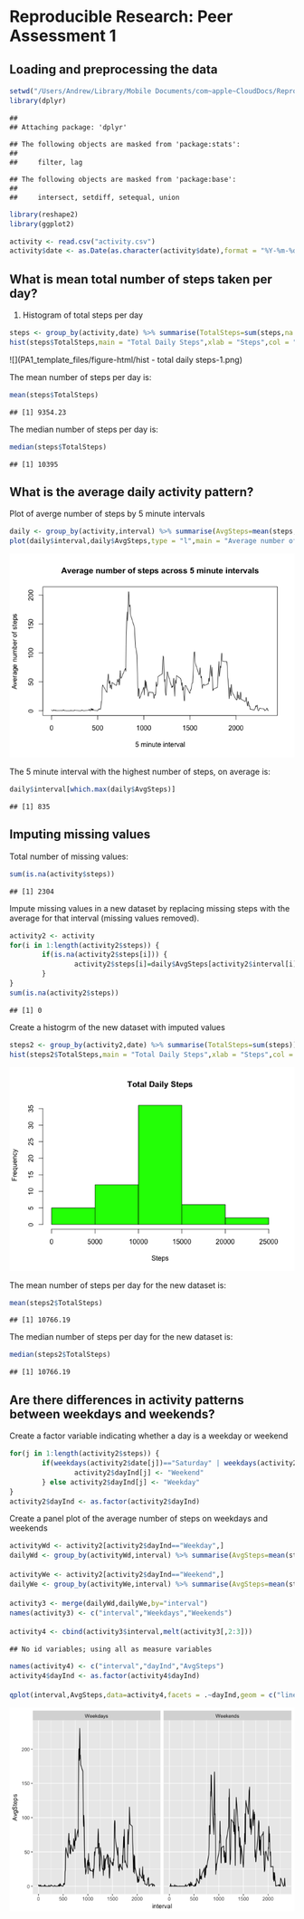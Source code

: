 # Reproducible Research: Peer Assessment 1


## Loading and preprocessing the data

```r
setwd("/Users/Andrew/Library/Mobile Documents/com~apple~CloudDocs/Reproducible research/Assignment 1/RepData_PeerAssessment1")
library(dplyr)
```

```
## 
## Attaching package: 'dplyr'
```

```
## The following objects are masked from 'package:stats':
## 
##     filter, lag
```

```
## The following objects are masked from 'package:base':
## 
##     intersect, setdiff, setequal, union
```

```r
library(reshape2)
library(ggplot2)
```

```r
activity <- read.csv("activity.csv")
activity$date <- as.Date(as.character(activity$date),format = "%Y-%m-%d")
```
## What is mean total number of steps taken per day?
1. Histogram of total steps per day

```r
steps <- group_by(activity,date) %>% summarise(TotalSteps=sum(steps,na.rm=TRUE))
hist(steps$TotalSteps,main = "Total Daily Steps",xlab = "Steps",col = "red")
```

![](PA1_template_files/figure-html/hist - total daily steps-1.png)<!-- -->

The mean number of steps per day is:

```r
mean(steps$TotalSteps)
```

```
## [1] 9354.23
```

The median number of steps per day is:

```r
median(steps$TotalSteps)
```

```
## [1] 10395
```

## What is the average daily activity pattern?
Plot of averge number of steps by 5 minute intervals

```r
daily <- group_by(activity,interval) %>% summarise(AvgSteps=mean(steps,na.rm=TRUE))
plot(daily$interval,daily$AvgSteps,type = "l",main = "Average number of steps across 5 minute intervals",xlab = "5 minute interval",ylab = "Average number of steps")
```

![](PA1_template_files/figure-html/unnamed-chunk-1-1.png)<!-- -->

The 5 minute interval with the highest number of steps, on average is:

```r
daily$interval[which.max(daily$AvgSteps)]
```

```
## [1] 835
```

## Imputing missing values
Total number of missing values:

```r
sum(is.na(activity$steps))
```

```
## [1] 2304
```

Impute missing values in a new dataset by replacing missing steps with the average for that interval (missing values removed).

```r
activity2 <- activity
for(i in 1:length(activity2$steps)) {
        if(is.na(activity2$steps[i])) {
                activity2$steps[i]=daily$AvgSteps[activity2$interval[i]==daily$interval]
        }
}
sum(is.na(activity2$steps))
```

```
## [1] 0
```

Create a histogrm of the new dataset with imputed values

```r
steps2 <- group_by(activity2,date) %>% summarise(TotalSteps=sum(steps))
hist(steps2$TotalSteps,main = "Total Daily Steps",xlab = "Steps",col = "green")
```

![](PA1_template_files/figure-html/unnamed-chunk-5-1.png)<!-- -->

The mean number of steps per day for the new dataset is:

```r
mean(steps2$TotalSteps)
```

```
## [1] 10766.19
```

The median number of steps per day for the new dataset is:

```r
median(steps2$TotalSteps)
```

```
## [1] 10766.19
```


## Are there differences in activity patterns between weekdays and weekends?
Create a factor variable indicating whether a day is a weekday or weekend

```r
for(j in 1:length(activity2$steps)) {
        if(weekdays(activity2$date[j])=="Saturday" | weekdays(activity2$date[j])=="Sunday") {
                activity2$dayInd[j] <- "Weekend"
        } else activity2$dayInd[j] <- "Weekday"
}
activity2$dayInd <- as.factor(activity2$dayInd)
```

Create a panel plot of the average number of steps on weekdays and weekends

```r
activityWd <- activity2[activity2$dayInd=="Weekday",]
dailyWd <- group_by(activityWd,interval) %>% summarise(AvgSteps=mean(steps))

activityWe <- activity2[activity2$dayInd=="Weekend",]
dailyWe <- group_by(activityWe,interval) %>% summarise(AvgSteps=mean(steps))

activity3 <- merge(dailyWd,dailyWe,by="interval")
names(activity3) <- c("interval","Weekdays","Weekends")

activity4 <- cbind(activity3$interval,melt(activity3[,2:3]))
```

```
## No id variables; using all as measure variables
```

```r
names(activity4) <- c("interval","dayInd","AvgSteps")
activity4$dayInd <- as.factor(activity4$dayInd)

qplot(interval,AvgSteps,data=activity4,facets = .~dayInd,geom = c("line"))
```

![](PA1_template_files/figure-html/unnamed-chunk-9-1.png)<!-- -->
